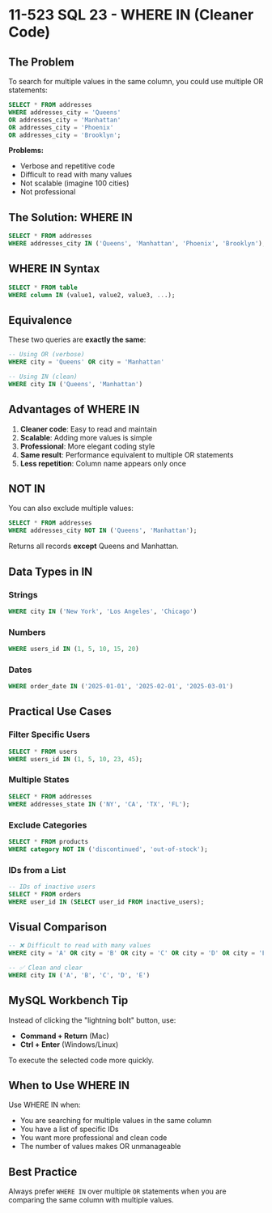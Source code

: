 # 11-523 SQL 23 - WHERE IN (Cleaner Code)

## The Problem

To search for multiple values in the same column, you could use multiple OR statements:

```sql
SELECT * FROM addresses
WHERE addresses_city = 'Queens'
OR addresses_city = 'Manhattan'
OR addresses_city = 'Phoenix'
OR addresses_city = 'Brooklyn';
```

**Problems:**
- Verbose and repetitive code
- Difficult to read with many values
- Not scalable (imagine 100 cities)
- Not professional

## The Solution: WHERE IN

```sql
SELECT * FROM addresses
WHERE addresses_city IN ('Queens', 'Manhattan', 'Phoenix', 'Brooklyn');
```

## WHERE IN Syntax

```sql
SELECT * FROM table
WHERE column IN (value1, value2, value3, ...);
```

## Equivalence

These two queries are **exactly the same**:

```sql
-- Using OR (verbose)
WHERE city = 'Queens' OR city = 'Manhattan'

-- Using IN (clean)
WHERE city IN ('Queens', 'Manhattan')
```

## Advantages of WHERE IN

1. **Cleaner code**: Easy to read and maintain
2. **Scalable**: Adding more values is simple
3. **Professional**: More elegant coding style
4. **Same result**: Performance equivalent to multiple OR statements
5. **Less repetition**: Column name appears only once

## NOT IN

You can also exclude multiple values:

```sql
SELECT * FROM addresses
WHERE addresses_city NOT IN ('Queens', 'Manhattan');
```

Returns all records **except** Queens and Manhattan.

## Data Types in IN

### Strings

```sql
WHERE city IN ('New York', 'Los Angeles', 'Chicago')
```

### Numbers

```sql
WHERE users_id IN (1, 5, 10, 15, 20)
```

### Dates

```sql
WHERE order_date IN ('2025-01-01', '2025-02-01', '2025-03-01')
```

## Practical Use Cases

### Filter Specific Users

```sql
SELECT * FROM users
WHERE users_id IN (1, 5, 10, 23, 45);
```

### Multiple States

```sql
SELECT * FROM addresses
WHERE addresses_state IN ('NY', 'CA', 'TX', 'FL');
```

### Exclude Categories

```sql
SELECT * FROM products
WHERE category NOT IN ('discontinued', 'out-of-stock');
```

### IDs from a List

```sql
-- IDs of inactive users
SELECT * FROM orders
WHERE user_id IN (SELECT user_id FROM inactive_users);
```

## Visual Comparison

```sql
-- ❌ Difficult to read with many values
WHERE city = 'A' OR city = 'B' OR city = 'C' OR city = 'D' OR city = 'E'

-- ✅ Clean and clear
WHERE city IN ('A', 'B', 'C', 'D', 'E')
```

## MySQL Workbench Tip

Instead of clicking the "lightning bolt" button, use:
- **Command + Return** (Mac)
- **Ctrl + Enter** (Windows/Linux)

To execute the selected code more quickly.

## When to Use WHERE IN

Use WHERE IN when:
- You are searching for multiple values in the same column
- You have a list of specific IDs
- You want more professional and clean code
- The number of values makes OR unmanageable

## Best Practice

Always prefer `WHERE IN` over multiple `OR` statements when you are comparing the same column with multiple values.
